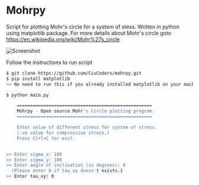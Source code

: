 # Mohrpy

Script for plotting Mohr's circle for a system of stess. Written in python using matplotlib package. For more details about Mohr's circle goto https://en.wikipedia.org/wiki/Mohr%27s_circle

![Screenshot](https://postimg.org/image/zcv4uqvx9)

Follow the instructions to run script

```bash
$ git clone https://github.com/CivCoders/mohrpy.git
$ pip install matplotlib
>> No need to run this if you already installed matplotlib on your machine.

$ python main.py

    ===================================================
    Mohrpy - Open source Mohr's Circle plotting program.
    ===================================================

    Enter value of different stress for system of stress.
    (-ve value for compressive stress.)
    Press Ctrl+C for exit.


>> Enter sigma_x: 100
>> Enter sigma_y: 100
>> Enter angle of inclination (in degrees): 0
  (Please enter 0 if tau_xy doesn't exists.)
>> Enter tau_xy: 0
```
